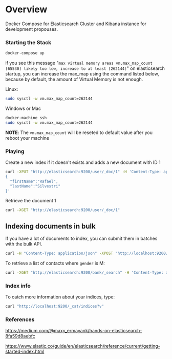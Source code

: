 # Overview

Docker Compose for Elasticsearch Cluster and Kibana instance for development propouses.

### Starting the Stack
```bash
docker-compose up
```

if you see this message "`max virtual memory areas vm.max_map_count [65530] likely too low, increase to at least [262144]`" on elasticsearch startup, you can increase the max_map using the command listed below, because by default, the amount of Virtual Memory is not enough.

Linux:
```bash
sudo sysctl -w vm.max_map_count=262144
```

Windows or Mac
```bash
docker-machine ssh
sudo sysctl -w vm.max_map_count=262144
```

**NOTE**: The `vm.max_map_count` will be reseted to default value after you reboot your machine

### Playing

Create a new index if it doesn't exists and adds a new document with ID 1

```bash
curl -XPUT "http://elasticsearch:9200/user/_doc/1" -H 'Content-Type: application/json' -d'
{
  "firstName":"Rafael",
  "lastName":"Silvestri"
}'
```

Retrieve the document 1
```bash
curl -XGET "http://elasticsearch:9200/user/_doc/1"
```

## Indexing documents in bulk

If you have a lot of documents to index, you can submit them in batches with the bulk API.
```bash
curl -H "Content-Type: application/json" -XPOST "http://localhost:9200/bank/_bulk?pretty&refresh" --data-binary "@accounts.json"
```

To retrieve a list of contacts where `gender` is M:

```bash
curl -XGET "http://elasticsearch:9200/bank/_search" -H 'Content-Type: application/json' -d '{ "from": 0, "size": 100, "query": {    "match": {"gender": "M"} }}'
```

### Index info

To catch more information about your indices, type:

```bash
curl "http://localhost:9200/_cat/indices?v"
```

### References  

https://medium.com/@maxy_ermayank/hands-on-elasticsearch-8fa59d8aebfc 

https://www.elastic.co/guide/en/elasticsearch/reference/current/getting-started-index.html